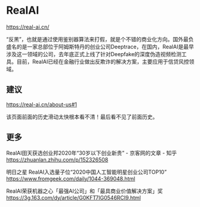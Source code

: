 # RealAI

https://real-ai.cn/

“反黑”，也就是通过使用鉴别器算法来打假，就是个不错的商业化方向。国外最负盛名的是一家总部位于阿姆斯特丹的创业公司Deeptrace，在国内，RealAI是最早涉及这一领域的公司，去年底正式上线了针对Deepfake的深度伪造视频检测工具。目前，RealAI已经在金融行业做出反欺诈的解决方案，主要应用于信贷风控领域。



## 建议

https://real-ai.cn/about-us#1

该页面前面的历史滑动太快根本看不清！最后看不见了前面历史。

## 更多

RealAI田天获选创业邦2020年“30岁以下创业新贵” - 京客网的文章 - 知乎
https://zhuanlan.zhihu.com/p/152326508

明日之星 RealAI入选量子位“2020中国人工智能明星创业公司TOP10”
https://www.fromgeek.com/daily/1044-369048.html

RealAI荣获机器之心「最强AI公司」和「最具商业价值解决方案」奖
https://3g.163.com/dy/article/G0KFT7IG0546RCI9.html
